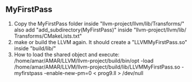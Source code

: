 ## MyFirstPass
1. Copy the MyFirstPass folder inside "llvm-project/llvm/lib/Transforms/" also add "add_subdirectory(MyFirstPass)" inside "llvm-project/llvm/lib/    Transforms/CMakeLists.txt"
2. make or build the LLVM again. It should create a "LLVMMyFirstPass.so" inside "build/lib/"
3. How to load the shared object and execute: /home/amar/AMAR/LLVM/llvm-project/build/bin/opt -load /home/amar/AMAR/LLVM/llvm-project/build/lib/LLVMMyFirstPass.so -myfirstpass -enable-new-pm=0 < prog9.ll > /dev/null

